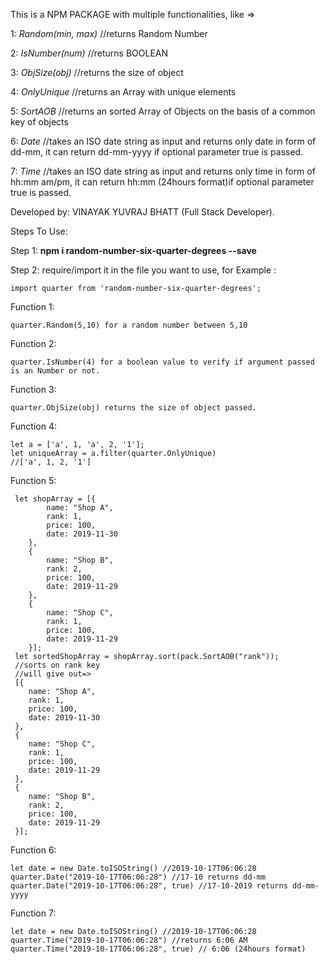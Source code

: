 This is a NPM PACKAGE with multiple functionalities, like =>

1: _Random(min, max)_ //returns Random Number
 
2: _IsNumber(num)_ //returns BOOLEAN

3: _ObjSize(obj)_ //returns the size of object 

4: _OnlyUnique_ //returns an Array with unique elements

5: _SortAOB_ //returns an sorted Array of Objects on the basis of a common key of objects

6: _Date_ //takes an ISO date string as input and returns only date in form of dd-mm,
            it can return dd-mm-yyyy if optional parameter true is passed.

7: _Time_ //takes an ISO date string as input and returns only time in form of hh:mm am/pm,
            it can return hh:mm (24hours format)if optional parameter true is passed.
            
Developed by: VINAYAK YUVRAJ BHATT (Full Stack Developer).




Steps To Use:

Step 1: **npm i random-number-six-quarter-degrees --save**

Step 2: require/import it in the file you want to use, for Example :
 
    import quarter from 'random-number-six-quarter-degrees';

Function 1:    

    quarter.Random(5,10) for a random number between 5,10

Function 2:
 
    quarter.IsNumber(4) for a boolean value to verify if argument passed is an Number or not.

Function 3:
    
    quarter.ObjSize(obj) returns the size of object passed.

Function 4:

    let a = ['a', 1, 'a', 2, '1'];
    let uniqueArray = a.filter(quarter.OnlyUnique)
    //['a', 1, 2, '1']
        
Function 5:
    
     let shopArray = [{
            name: "Shop A",
            rank: 1,
            price: 100,
            date: 2019-11-30
        },
        {
            name: "Shop B",
            rank: 2,
            price: 100,
            date: 2019-11-29
        },
        {
            name: "Shop C",
            rank: 1,
            price: 100,
            date: 2019-11-29
        }];
     let sortedShopArray = shopArray.sort(pack.SortAOB("rank"));
     //sorts on rank key
     //will give out=>
     [{
        name: "Shop A",
        rank: 1,
        price: 100,
        date: 2019-11-30
     },
     {
        name: "Shop C",
        rank: 1,
        price: 100,
        date: 2019-11-29
     },
     {
        name: "Shop B",
        rank: 2,
        price: 100,
        date: 2019-11-29
     }];

Function 6: 
    
    let date = new Date.toISOString() //2019-10-17T06:06:28
    quarter.Date("2019-10-17T06:06:28") //17-10 returns dd-mm
    quarter.Date("2019-10-17T06:06:28", true) //17-10-2019 returns dd-mm-yyyy

Function 7: 
    
    let date = new Date.toISOString() //2019-10-17T06:06:28
    quarter.Time("2019-10-17T06:06:28") //returns 6:06 AM
    quarter.Time("2019-10-17T06:06:28", true) // 6:06 (24hours format)
    
    
  